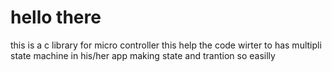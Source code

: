 # hello there
this is a c library for micro controller
this help the code wirter to has multipli state machine in his/her app
making state and trantion so easilly 
